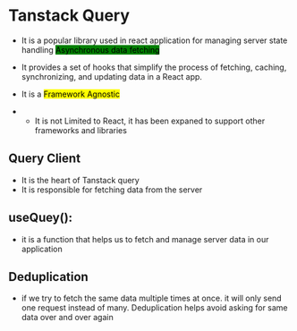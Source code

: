 # Tanstack Query
- It is a popular library used in react application for managing server state handling <mark style="background-color:green">Asynchronous data fetching</mark>
- It provides a set of hooks that simplify the process of fetching, caching, synchronizing, and updating data in a React app.

- It is a <mark>Framework Agnostic</mark>
- - It is not Limited to React, it has been expaned to support other frameworks and libraries
## Query Client
- It is the  heart of Tanstack query
- It is responsible for fetching data from the server

## useQuey():
- it is a function that helps us to fetch and manage server data in our application

## Deduplication
- if we try to fetch the same data multiple times at once. it will only send one request instead of many. Deduplication helps avoid asking for same data over and over again